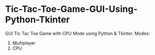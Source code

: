 # Tic-Tac-Toe-Game-GUI-Using-Python-Tkinter
GUI Tic Tac Toe Game with CPU Mode using Python &amp; Tkinter.
Modes:
1) Multiplayer
2) CPU


